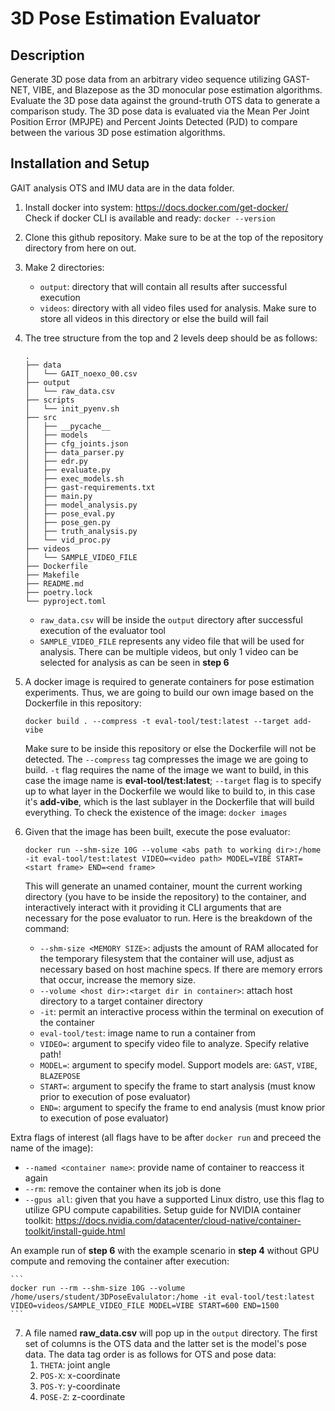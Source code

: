 # 3D Pose Estimation Evaluator

## Description
Generate 3D pose data from an arbitrary video sequence utilizing GAST-NET, VIBE, and Blazepose
as the 3D monocular pose estimation algorithms. Evaluate the 3D pose data against the ground-truth
OTS data to generate a comparison study. The 3D pose data is evaluated via the Mean Per Joint Position Error (MPJPE)
and Percent Joints Detected (PJD) to compare between the various 3D pose estimation algorithms. 

## Installation and Setup
GAIT analysis OTS and IMU data are in the data folder. 
 1. Install docker into system: https://docs.docker.com/get-docker/<br>
    Check if docker CLI is available and ready: `docker --version`
 2. Clone this github repository. Make sure to be at the top of the repository directory from here on out.
 3. Make 2 directories: 
    - `output`: directory that will contain all results after successful execution
    - `videos`: directory with all video files used for analysis. Make sure to store all videos in this directory or else the build will fail
 
 4. The tree structure from the top and 2 levels deep should be as follows: 
    ```
    .
    ├── data
    │   └── GAIT_noexo_00.csv
    ├── output
    │   └── raw_data.csv
    ├── scripts
    │   └── init_pyenv.sh
    ├── src
    │   ├── __pycache__
    │   ├── models
    │   ├── cfg_joints.json
    │   ├── data_parser.py
    │   ├── edr.py
    │   ├── evaluate.py
    │   ├── exec_models.sh
    │   ├── gast-requirements.txt
    │   ├── main.py
    │   ├── model_analysis.py
    │   ├── pose_eval.py
    │   ├── pose_gen.py
    │   ├── truth_analysis.py
    │   └── vid_proc.py
    ├── videos
    │   └── SAMPLE_VIDEO_FILE
    ├── Dockerfile
    ├── Makefile
    ├── README.md
    ├── poetry.lock
    └── pyproject.toml

    ```
    - `raw_data.csv` will be inside the `output` directory after successful execution of the evaluator tool
    - `SAMPLE_VIDEO_FILE` represents any video file that will be used for analysis. There can be multiple videos, but only 1 video can be selected for analysis as can be seen in **step 6**
 5. A docker image is required to generate containers for pose estimation experiments. Thus, we are going to build our own image based on the Dockerfile in this  repository: <br>
    ```
    docker build . --compress -t eval-tool/test:latest --target add-vibe
    ```
    Make sure to be inside this repository or else the Dockerfile will not be detected. The `--compress` tag compresses the image we are going to build. `-t` flag requires the name of the image we want to build, in this case the image name is **eval-tool/test:latest**; `--target` flag is to specify up to what layer in the Dockerfile we would like to build to, in this case it's **add-vibe**, which is the last sublayer in the Dockerfile that will build everything. To check the existence of the image: `docker images`
 6. Given that the image has been built, execute the pose evaluator: 
    ```
    docker run --shm-size 10G --volume <abs path to working dir>:/home -it eval-tool/test:latest VIDEO=<video path> MODEL=VIBE START=<start frame> END=<end frame>
    ```
    This will generate an unamed container, mount the current working directory (you have to be inside the repository) to the container, and interactively interact with it providing it CLI arguments that are necessary for the pose evaluator to run. Here is the breakdown of the command:
    - `--shm-size <MEMORY SIZE>`: adjusts the amount of RAM allocated for the temporary filesystem that the container will use, adjust as necessary based on host machine specs. If there are memory errors that occur, increase the memory size. 
    - `--volume <host dir>:<target dir in container>`: attach host directory to a target container directory
    - `-it`: permit an interactive process within the terminal on execution of the container
    - `eval-tool/test`: image name to run a container from
    - `VIDEO=`: argument to specify video file to analyze. Specify relative path!
    - `MODEL=`: argument to specify model. Support models are: `GAST`, `VIBE`, `BLAZEPOSE`
    - `START=`: argument to specify the frame to start analysis (must know prior to execution of pose evaluator)
    - `END=`: argument to specify the frame to end analysis (must know prior to execution of pose evaluator)


Extra flags of interest (all flags have to be after `docker run` and preceed the name of the image): 
 - `--named <container name>`: provide name of container to reaccess it again
 - `--rm`: remove the container when its job is done 
 - `--gpus all`: given that you have a supported Linux distro, use this flag to utilize GPU compute capabilities. Setup guide for NVIDIA container toolkit: https://docs.nvidia.com/datacenter/cloud-native/container-toolkit/install-guide.html

An example run of **step 6** with the example scenario in **step 4** without GPU compute and removing the container after execution:  

    ```
    docker run --rm --shm-size 10G --volume /home/users/student/3DPoseEvalulator:/home -it eval-tool/test:latest VIDEO=videos/SAMPLE_VIDEO_FILE MODEL=VIBE START=600 END=1500
    ```
    
 7. A file named **raw_data.csv** will pop up in the `output` directory. The first set of columns is the OTS data and the latter set is the model's pose data. The data tag order is as follows for OTS and pose data: 
    1. `THETA`: joint angle
    2. `POS-X`: x-coordinate
    3. `POS-Y`: y-coordinate
    4. `POSE-Z`: z-coordinate
